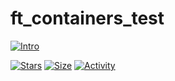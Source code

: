 # ft_containers_test

[![Intro](https://img.shields.io/badge/Cursus-ft_containers_test-success?style=for-the-badge&logo=42)](https://github.com/mlanca-c/ft_containers_test)

[![Stars](https://img.shields.io/github/stars/mlanca-c/ft_containers_test?color=ffff00&label=Stars&logo=Stars&style=?style=flat)](https://github.com/mlanca-c/ft_containers_test)
[![Size](https://img.shields.io/github/repo-size/mlanca-c/ft_containers_test?color=blue&label=Size&logo=Size&style=?style=flat)](https://github.com/mlanca-c/ft_containers_test)
[![Activity](https://img.shields.io/github/last-commit/mlanca-c/ft_containers_test?color=red&label=Last%20Commit&style=flat)](https://github.com/mlanca-c/ft_containers_test)

